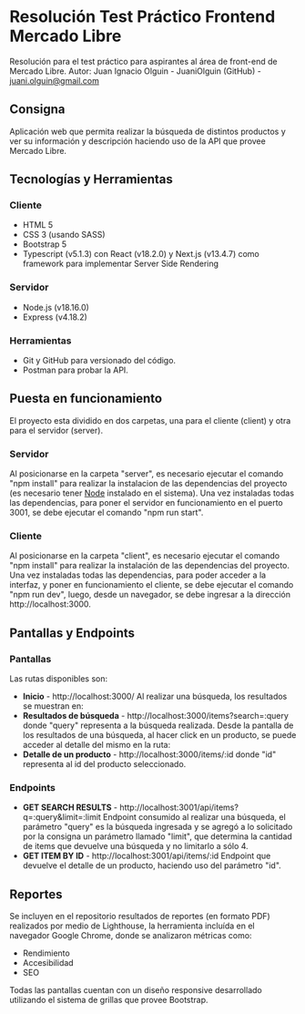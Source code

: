 # Resolución Test Práctico Frontend Mercado Libre
Resolución para el test práctico para aspirantes al área de front-end de Mercado Libre.
Autor: Juan Ignacio Olguin - JuaniOlguin (GitHub) - juani.olguin@gmail.com

## Consigna
Aplicación web que permita realizar la búsqueda de distintos productos y ver su información y descripción haciendo uso de la API que provee Mercado Libre.

## Tecnologías y Herramientas
### Cliente

 - HTML 5
 - CSS 3 (usando SASS)
 - Bootstrap 5
 - Typescript (v5.1.3) con React (v18.2.0) y Next.js (v13.4.7) como framework para implementar Server Side Rendering
 
 ### Servidor
 
 - Node.js (v18.16.0)
 - Express (v4.18.2)

### Herramientas

 - Git y GitHub para versionado del código. 
 - Postman para probar la API.

## Puesta en funcionamiento

El proyecto esta dividido en dos carpetas, una para el cliente (client) y otra para el servidor (server).
### Servidor
Al posicionarse en la carpeta "server", es necesario ejecutar el comando "npm install" para realizar la instalacion de las dependencias del proyecto (es necesario tener [Node](https://nodejs.org/es/download) instalado en el sistema). Una vez instaladas todas las dependencias, para poner el servidor en funcionamiento en el puerto 3001, se debe ejecutar el comando "npm run start".
### Cliente
Al posicionarse en la carpeta "client", es necesario ejecutar el comando "npm install" para realizar la instalación de las dependencias del proyecto. Una vez instaladas todas las dependencias, para poder acceder a la interfaz, y poner en funcionamiento el cliente, se debe ejecutar el comando "npm run dev", luego, desde un navegador, se debe ingresar a la dirección http://localhost:3000.

## Pantallas y Endpoints

### Pantallas
Las rutas disponibles son:

 - **Inicio** - http://localhost:3000/
 Al realizar una búsqueda, los resultados se muestran en:
 - **Resultados de búsqueda** - http://localhost:3000/items?search=:query donde "query" representa a la búsqueda realizada.
 Desde la pantalla de los resultados de una búsqueda, al hacer click en un producto, se puede acceder al detalle del mismo en la ruta:
 - **Detalle de un producto** - http://localhost:3000/items/:id donde "id" representa al id del producto seleccionado.

### Endpoints

 - **GET SEARCH RESULTS** - http://localhost:3001/api/items?q=:query&limit=:limit
 Endpoint consumido al realizar una búsqueda, el parámetro "query" es la búsqueda ingresada y se agregó a lo solicitado por la consigna un parámetro llamado "limit", que determina la cantidad de items que devuelve una búsqueda y no limitarlo a sólo 4.
- **GET ITEM BY ID** - http://localhost:3001/api/items/:id 
Endpoint que devuelve el detalle de un producto, haciendo uso del parámetro "id".

## Reportes
Se incluyen en el repositorio resultados de reportes (en formato PDF) realizados por medio de Lighthouse, la herramienta incluída en el navegador Google Chrome, donde se analizaron métricas como:

 - Rendimiento
 - Accesibilidad
 - SEO

Todas las pantallas cuentan con un diseño responsive desarrollado utilizando el sistema de grillas que provee Bootstrap.
